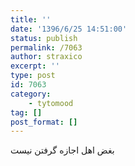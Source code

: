 ```yaml
---
title: ''
date: '1396/6/25 14:51:00'
status: publish
permalink: /7063
author: straxico
excerpt: ''
type: post
id: 7063
category:
    - tytomood
tag: []
post_format: []
---
```

‏بغض اهل اجازه گرفتن نیست